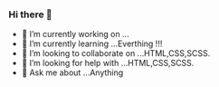 ### Hi there 👋



- 🔭 I’m currently working on ...
- 🌱 I’m currently learning ...Everthing !!!
- 👯 I’m looking to collaborate on ...HTML,CSS,SCSS.
- 🤔 I’m looking for help with ...HTML,CSS,SCSS.
- 💬 Ask me about ...Anything


